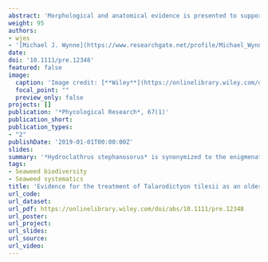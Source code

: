 ```yaml
---
abstract: 'Morphological and anatomical evidence is presented to support the taxonomic judgment that *Talarodictyon tilesii* Endlicher is conspecific with *Hydroclathrus stephanosorus* Kraft in Kraft & Abbott. Because the former name has nomenclatural priority over the latter name, *Hydroclathrus tilesii* (Endlicher) comb. nov. is proposed.'
weight: 95
authors:
- wjes
- '[Michael J. Wynne](https://www.researchgate.net/profile/Michael_Wynne)'
date: 
doi: '10.1111/pre.12348'
featured: false
image:
  caption: 'Image credit: [**Wiley**](https://onlinelibrary.wiley.com/doi/abs/10.1111/pre.12348)'
  focal_point: ""
  preview_only: false
projects: []
publication: '*Phycological Research*, 67(1)'
publication_short: 
publication_types:
- "2"
publishDate: '2019-01-01T00:00:00Z'
slides: 
summary: '*Hydroclathrus stephanosorus* is synonymized to the enigmenatic seaweed *Talarodictyon tilesii* and, due to nomenclatural priority, a new … '
tags:
- Seaweed biodiversity
- Seaweed systematics
title: 'Evidence for the treatment of Talarodictyon tilesii as an older taxonomic synonym of Hydroclathrus stephanosorus (Scytosiphonaceae, Phaeophyceae)'
url_code:
url_dataset: 
url_pdf: https://onlinelibrary.wiley.com/doi/abs/10.1111/pre.12348
url_poster:
url_project: 
url_slides: 
url_source: 
url_video: 
---
```




